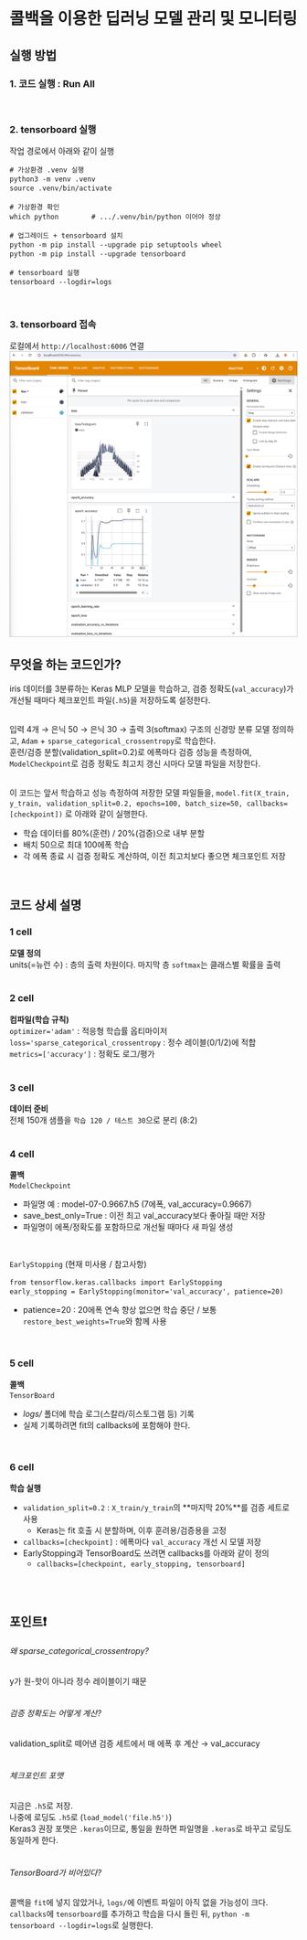 # 콜백을 이용한 딥러닝 모델 관리 및 모니터링

## 실행 방법   
### 1. 코드 실행 : Run All  
<br>

### 2. tensorboard 실행   
작업 경로에서 아래와 같이 실행  
```
# 가상환경 .venv 실행
python3 -m venv .venv
source .venv/bin/activate

# 가상환경 확인
which python        # .../.venv/bin/python 이어야 정상

# 업그레이드 + tensorboard 설치
python -m pip install --upgrade pip setuptools wheel
python -m pip install --upgrade tensorboard

# tensorboard 실행
tensorboard --logdir=logs
```
<br>

### 3. tensorboard 접속  
로컬에서 `http://localhost:6006` 연결  
![tensorboard](./images/tensorboard.png)  

## 무엇을 하는 코드인가?  
iris 데이터를 3분류하는 Keras MLP 모델을 학습하고, 검증 정확도(`val_accuracy`)가 개선될 때마다 체크포인트 파일(`.h5`)을 저장하도록 설정한다.  
<br>

입력 4개 → 은닉 50 → 은닉 30 → 출력 3(softmax) 구조의 신경망 분류 모델 정의하고, `Adam` + `sparse_categorical_crossentropy`로 학습한다.  
훈련/검증 분할(validation_split=0.2)로 에폭마다 검증 성능을 측정하여, `ModelCheckpoint`로 검증 정확도 최고치 갱신 시마다 모델 파일을 저장한다.  
<br>

이 코드는 앞서 학습하고 성능 측정하여 저장한 모델 파일들을, `model.fit(X_train, y_train, validation_split=0.2, epochs=100, batch_size=50, callbacks=[checkpoint])` 로 아래와 같이 실행한다.  
- 학습 데이터를 80%(훈련) / 20%(검증)으로 내부 분할  
- 배치 50으로 최대 100에폭 학습  
- 각 에폭 종료 시 검증 정확도 계산하여, 이전 최고치보다 좋으면 체크포인트 저장  
<br>

## 코드 상세 설명  
### 1 cell
**모델 정의**  
units(=뉴런 수) : 층의 출력 차원이다. 마지막 층 `softmax`는 클래스별 확률을 출력  
<br>

### 2 cell  
**컴파일(학습 규칙)**  
`optimizer='adam'` : 적응형 학습률 옵티마이저  
`loss='sparse_categorical_crossentropy` : 정수 레이블(0/1/2)에 적합  
`metrics=['accuracy']` : 정확도 로그/평가  
<br>  

### 3 cell  
**데이터 준비**  
전체 150개 샘플을 `학습 120 / 테스트 30`으로 분리 (8:2)  
<br>  

### 4 cell
**콜백**  
`ModelCheckpoint`
- 파일명 예 : model-07-0.9667.h5 (7에폭, val_accuracy=0.9667)  
- save_best_only=True : 이전 최고 val_accuracy보다 좋아질 때만 저장  
- 파일명이 에폭/정확도를 포함하므로 개선될 때마다 새 파일 생성  
<br>

`EarlyStopping` (현재 미사용 / 참고사항)
```
from tensorflow.keras.callbacks import EarlyStopping
early_stopping = EarlyStopping(monitor='val_accuracy', patience=20)
```
- patience=20 : 20에폭 연속 향상 없으면 학습 중단 / 보통 `restore_best_weights=True`와 함께 사용  
<br>  

### 5 cell  
**콜백**  
`TensorBoard`
- *logs/* 폴더에 학습 로그(스칼라/히스토그램 등) 기록  
- 실제 기록하려면 fit의 callbacks에 포함해야 한다.  
<br>  

### 6 cell 
**학습 실행**
- `validation_split=0.2` : `X_train/y_train`의 **마지막 20%**를 검증 세트로 사용  
  - Keras는 fit 호출 시 분할하며, 이후 훈려용/검증용을 고정  
- `callbacks=[checkpoint]` : 에폭마다 `val_accuracy` 개선 시 모델 저장  
- EarlyStopping과 TensorBoard도 쓰려면 callbacks를 아래와 같이 정의  
  - `callbacks=[checkpoint, early_stopping, tensorboard]`
<br>
<br>

## 포인트❗
###### 왜 sparse_categorical_crossentropy?  
y가 원-핫이 아니라 정수 레이블이기 때문  
<br>

###### 검증 정확도는 어떻게 계산?  
validation_split로 떼어낸 검증 세트에서 매 에폭 후 계산 → val_accuracy  
<br>

###### 체크포인트 포맷  
지금은 `.h5`로 저장.  
나중에 로딩도 `.h5`로 (`load_model('file.h5')`)  
Keras3 권장 포맷은 `.keras`이므로, 통일을 원하면 파일명을 `.keras`로 바꾸고 로딩도 동일하게 한다.  
<br>

###### TensorBoard가 비어있다?
콜백을 `fit`에 넣지 않았거나, `logs/`에 이벤트 파일이 아직 없을 가능성이 크다.  
`callbacks`에 `tensorboard`를 추가하고 학습을 다시 돌린 뒤, `python -m tensorboard --logdir=logs`로 실행한다.